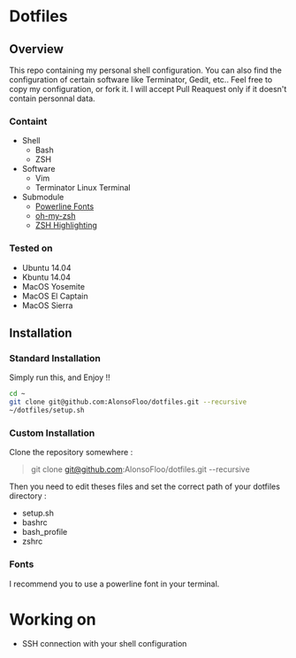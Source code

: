 # Dotfiles

## Overview

This repo containing my personal shell configuration. You can also find the configuration of certain software like Terminator, Gedit, etc..
Feel free to copy my configuration, or fork it. I will accept Pull Reaquest only if it doesn't contain personnal data.


### Containt

 * Shell
	 * Bash
	 * ZSH
 * Software
	 * Vim
	 * Terminator Linux Terminal
 * Submodule
	 * [Powerline Fonts](https://github.com/powerline/fonts)
	 * [oh-my-zsh](https://github.com/robbyrussell/oh-my-zsh)
	 * [ZSH Highlighting](https://github.com/zsh-users/zsh-syntax-highlighting)

### Tested on

* Ubuntu 14.04
* Kbuntu 14.04
* MacOS Yosemite
* MacOS El Captain
* MacOS Sierra

## Installation

### Standard Installation

Simply run this, and Enjoy !!

```sh
cd ~
git clone git@github.com:AlonsoFloo/dotfiles.git --recursive
~/dotfiles/setup.sh
```

### Custom Installation

Clone the repository somewhere :

> git clone git@github.com:AlonsoFloo/dotfiles.git --recursive

Then you need to edit theses files and set the correct path of your dotfiles directory :

* setup.sh
* bashrc
* bash_profile
* zshrc

### Fonts

I recommend you to use a powerline font in your terminal.

# Working on

* SSH connection with your shell configuration
